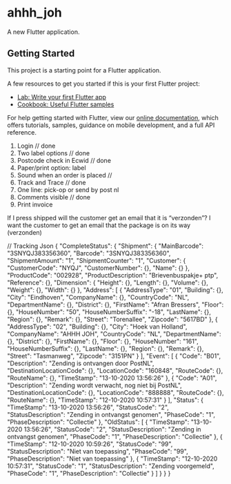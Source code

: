 # ahhh_joh

A new Flutter application.

## Getting Started

This project is a starting point for a Flutter application.

A few resources to get you started if this is your first Flutter project:

- [Lab: Write your first Flutter app](https://flutter.dev/docs/get-started/codelab)
- [Cookbook: Useful Flutter samples](https://flutter.dev/docs/cookbook)

For help getting started with Flutter, view our
[online documentation](https://flutter.dev/docs), which offers tutorials,
samples, guidance on mobile development, and a full API reference.

1. Login // done
2. Two label options // done
3. Postcode check in Ecwid // done
4. Paper/print option: label
5. Sound  when an order is placed //
6. Track and Trace // done
7. One line: pick-op or send by post nl
8. Comments visible // done
9. Print invoice

If I press shipped will the customer get an email that it is “verzonden”?
I want the customer to get an email that the package is on its way (verzonden)

// Tracking Json
{
    "CompleteStatus": {
        "Shipment": {
            "MainBarcode": "3SNYQJ383356360",
            "Barcode": "3SNYQJ383356360",
            "ShipmentAmount": "1",
            "ShipmentCounter": "1",
            "Customer": {
                "CustomerCode": "NYQJ",
                "CustomerNumber": {},
                "Name": {}
            },
            "ProductCode": "002928",
            "ProductDescription": "Brievenbuspakje+ ptp",
            "Reference": {},
            "Dimension": {
                "Height": {},
                "Length": {},
                "Volume": {},
                "Weight": {},
                "Width": {}
            },
            "Address": [
                {
                    "AddressType": "01",
                    "Building": {},
                    "City": "Eindhoven",
                    "CompanyName": {},
                    "CountryCode": "NL",
                    "DepartmentName": {},
                    "District": {},
                    "FirstName": "Afran Bressers",
                    "Floor": {},
                    "HouseNumber": "50",
                    "HouseNumberSuffix": "-18",
                    "LastName": {},
                    "Region": {},
                    "Remark": {},
                    "Street": "Torenallee",
                    "Zipcode": "5617BD"
                },
                {
                    "AddressType": "02",
                    "Building": {},
                    "City": "Hoek van Holland",
                    "CompanyName": "AHHH JOH",
                    "CountryCode": "NL",
                    "DepartmentName": {},
                    "District": {},
                    "FirstName": {},
                    "Floor": {},
                    "HouseNumber": "161",
                    "HouseNumberSuffix": {},
                    "LastName": {},
                    "Region": {},
                    "Remark": {},
                    "Street": "Tasmanweg",
                    "Zipcode": "3151PN"
                }
            ],
            "Event": [
                {
                    "Code": "B01",
                    "Description": "Zending is ontvangen door PostNL",
                    "DestinationLocationCode": {},
                    "LocationCode": "160848",
                    "RouteCode": {},
                    "RouteName": {},
                    "TimeStamp": "13-10-2020 13:56:26"
                },
                {
                    "Code": "A01",
                    "Description": "Zending wordt verwacht, nog niet bij PostNL",
                    "DestinationLocationCode": {},
                    "LocationCode": "888888",
                    "RouteCode": {},
                    "RouteName": {},
                    "TimeStamp": "12-10-2020 10:57:31"
                }
            ],
            "Status": {
                "TimeStamp": "13-10-2020 13:56:26",
                "StatusCode": "2",
                "StatusDescription": "Zending in ontvangst genomen",
                "PhaseCode": "1",
                "PhaseDescription": "Collectie"
            },
            "OldStatus": [
                {
                    "TimeStamp": "13-10-2020 13:56:26",
                    "StatusCode": "2",
                    "StatusDescription": "Zending in ontvangst genomen",
                    "PhaseCode": "1",
                    "PhaseDescription": "Collectie"
                },
                {
                    "TimeStamp": "12-10-2020 10:59:26",
                    "StatusCode": "99",
                    "StatusDescription": "Niet van toepassing",
                    "PhaseCode": "99",
                    "PhaseDescription": "Niet van toepassing"
                },
                {
                    "TimeStamp": "12-10-2020 10:57:31",
                    "StatusCode": "1",
                    "StatusDescription": "Zending voorgemeld",
                    "PhaseCode": "1",
                    "PhaseDescription": "Collectie"
                }
            ]
        }
    }
}